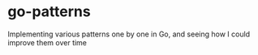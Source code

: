 # go-patterns

Implementing various patterns one by one in Go, and seeing how I could improve them over time
